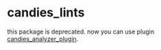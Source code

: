 # candies_lints

this package is deprecated. now you can use plugin [candies_analyzer_plugin](https://pub.dev/packages/candies_analyzer_plugin).  
